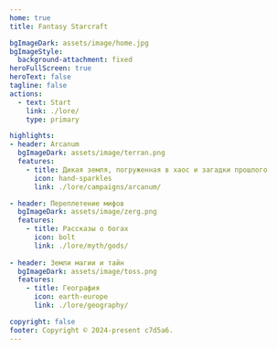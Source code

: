 ```yaml
---
home: true
title: Fantasy Starcraft

bgImageDark: assets/image/home.jpg
bgImageStyle:
  background-attachment: fixed
heroFullScreen: true
heroText: false
tagline: false
actions:
  - text: Start
    link: ./lore/
    type: primary

highlights:
- header: Arcanum
  bgImageDark: assets/image/terran.png
  features:
    - title: Дикая земля, погруженная в хаос и загадки прошлого
      icon: hand-sparkles
      link: ./lore/campaigns/arcanum/

- header: Переплетение мифов  
  bgImageDark: assets/image/zerg.png
  features:
    - title: Рассказы о богах
      icon: bolt
      link: ./lore/myth/gods/
    
- header: Земли магии и тайн
  bgImageDark: assets/image/toss.png
  features:
    - title: География
      icon: earth-europe
      link: ./lore/geography/

copyright: false
footer: Copyright © 2024-present c7d5a6.
---
```

